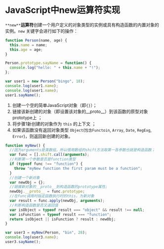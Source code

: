 # JavaScript中new运算符实现

`**new**`**运算符**创建一个用户定义的对象类型的实例或具有构造函数的内置对象的实例。`new` 关键字会进行如下的操作：

```javascript
function Person(name, age) {
  this.name = name;
  this.age = age;
}

Person.prototype.sayName = function() {
  console.log("hello: " + this.name + "!");
};

var user1 = new Person("bingo", 18);
console.log(user1.name);
console.log(user1.name);
user1.sayName();
```



1. 创建一个空的简单JavaScript对象（即`{}`）；
1. 链接该新创建的对象（即设置该对象的__proto__）到该函数的原型对象prototype上 ；
1. 将步骤1新创建的对象作为 `this` 的上下文 ；
1. 如果该函数没有返回对象类型 `Object`(`包含Functoin`, `Array`, `Date`, `RegExg`, `Error`)，则返回新创建的对象。



```javascript
function myNew() {
  //因为arguments是类数组，所以借用数组的shift方法取第一各参数也就是构造函数；
  var func = [].shift.call(arguments);
  //判断第一个参数是否是function类型
  if (typeof func !== "function") {
    throw "myNew function the first param must be a function";
  }
  //创建一个新对象
  var newObj = {};
  //链接新对象的__proto__到构造函数的prototype属性;
  newObj.__proto__ = func.prototype;
  //在func调用时指定函数执行时的this，为新对象
  var result = func.apply(newObj, arguments);
  //判断构造函数是否又返回值
  var isObject = typeof result === "object" && result !== null;
  var isFunction = typeof result === "function";
  return isObject || isFunction ? result : newObj;
}

var user3 = myNew(Person, "bin", 28);
console.log(user3.name);
user3.sayName();
```






